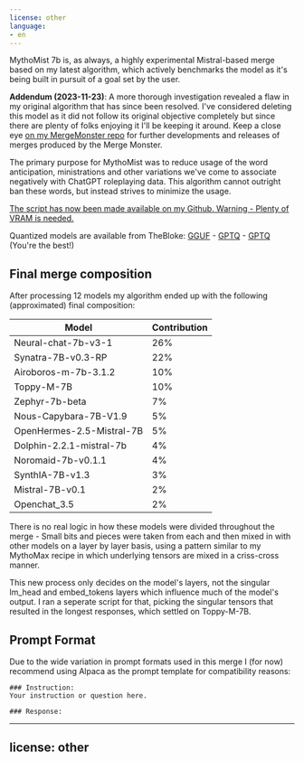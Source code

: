 ```yaml
---
license: other
language:
- en
---
```

MythoMist 7b is, as always, a highly experimental Mistral-based merge based on my latest algorithm, which actively benchmarks the model as it's being built in pursuit of a goal set by the user.

**Addendum (2023-11-23)**: A more thorough investigation revealed a flaw in my original algorithm that has since been resolved. I've considered deleting this model as it did not follow its original objective completely but since there are plenty of folks enjoying it I'll be keeping it around. Keep a close eye [on my MergeMonster repo](https://huggingface.co/Gryphe/MergeMonster) for further developments and releases of merges produced by the Merge Monster.

The primary purpose for MythoMist was to reduce usage of the word anticipation, ministrations and other variations we've come to associate negatively with ChatGPT roleplaying data. This algorithm cannot outright ban these words, but instead strives to minimize the usage.

[The script has now been made available on my Github. Warning - Plenty of VRAM is needed.](https://github.com/Gryphe/MergeMonster/)

Quantized models are available from TheBloke: [GGUF](https://huggingface.co/TheBloke/MythoMist-7B-GGUF) - [GPTQ](https://huggingface.co/TheBloke/MythoMist-7B-GPTQ) - [GPTQ](https://huggingface.co/TheBloke/MythoMist-7B-AWQ) (You're the best!)

## Final merge composition

After processing 12 models my algorithm ended up with the following (approximated) final composition:

| Model                    | Contribution |
|--------------------------|--------------|
| Neural-chat-7b-v3-1      | 26%          |
| Synatra-7B-v0.3-RP       | 22%          |
| Airoboros-m-7b-3.1.2     | 10%          |
| Toppy-M-7B               | 10%          |
| Zephyr-7b-beta           | 7%           |
| Nous-Capybara-7B-V1.9    | 5%           |
| OpenHermes-2.5-Mistral-7B| 5%           |
| Dolphin-2.2.1-mistral-7b | 4%           |
| Noromaid-7b-v0.1.1       | 4%           |
| SynthIA-7B-v1.3          | 3%           |
| Mistral-7B-v0.1          | 2%           |
| Openchat_3.5             | 2%           |

There is no real logic in how these models were divided throughout the merge - Small bits and pieces were taken from each and then mixed in with other models on a layer by layer basis, using a pattern similar to my MythoMax recipe in which underlying tensors are mixed in a criss-cross manner.

This new process only decides on the model's layers, not the singular lm_head and embed_tokens layers which influence much of the model's output. I ran a seperate script for that, picking the singular tensors that resulted in the longest responses, which settled on Toppy-M-7B.

## Prompt Format

Due to the wide variation in prompt formats used in this merge I (for now) recommend using Alpaca as the prompt template for compatibility reasons:
```
### Instruction:
Your instruction or question here.

### Response:
```

---
license: other
---